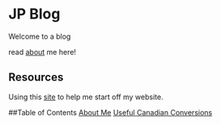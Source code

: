 # JP Blog
Welcome to a blog

read [about](/Website/about) me here!


## Resources
Using this [site](https://tomcam.github.io/least-github-pages/markdown-headers.html) to help me start off my website.


##Table of Contents
[About Me](/Website/about)
[Useful Canadian Conversions](/Website/canadianconversions)
